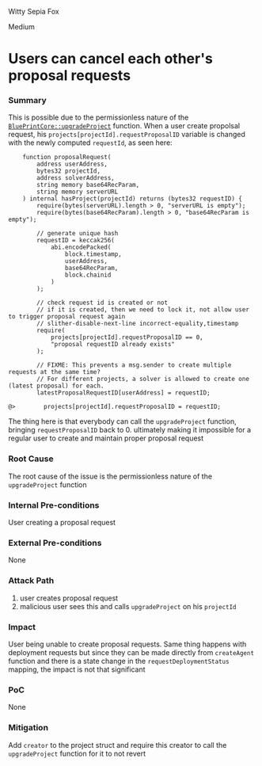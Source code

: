 Witty Sepia Fox

Medium

# Users can cancel each other's proposal requests

### Summary

This is possible due to the permissionless nature of the [`BluePrintCore::upgradeProject`](https://github.com/sherlock-audit/2025-03-crestal-network/blob/main/crestal-omni-contracts/src/BlueprintCore.sol#L198) function. When a user create propolsal request, his `projects[projectId].requestProposalID` variable is changed with the newly computed `requestId`, as seen here:
```solidity
    function proposalRequest(
        address userAddress,
        bytes32 projectId,
        address solverAddress,
        string memory base64RecParam,
        string memory serverURL
    ) internal hasProject(projectId) returns (bytes32 requestID) {
        require(bytes(serverURL).length > 0, "serverURL is empty");
        require(bytes(base64RecParam).length > 0, "base64RecParam is empty");

        // generate unique hash
        requestID = keccak256(
            abi.encodePacked(
                block.timestamp,
                userAddress,
                base64RecParam,
                block.chainid
            )
        );

        // check request id is created or not
        // if it is created, then we need to lock it, not allow user to trigger proposal request again
        // slither-disable-next-line incorrect-equality,timestamp
        require(
            projects[projectId].requestProposalID == 0,
            "proposal requestID already exists"
        );

        // FIXME: This prevents a msg.sender to create multiple requests at the same time?
        // For different projects, a solver is allowed to create one (latest proposal) for each.
        latestProposalRequestID[userAddress] = requestID;

@>        projects[projectId].requestProposalID = requestID;
```
The thing here is that everybody can call the `upgradeProject` function, bringing `requestProposalID` back to 0. ultimately making it impossible for a regular user to create and maintain proper proposal request

### Root Cause

The root cause of the issue is the permissionless nature of the `upgradeProject` function

### Internal Pre-conditions

User creating a proposal request

### External Pre-conditions

None

### Attack Path

1. user creates proposal request
2. malicious user sees this and calls `upgradeProject` on his `projectId`

### Impact

User being unable to create proposal requests. Same thing happens with deployment requests but since they can be made directly from `createAgent` function and there is a state change in the `requestDeploymentStatus` mapping, the impact is not that significant 

### PoC

None

### Mitigation

Add `creator` to the project struct and require this creator to call the `upgradeProject` function for it to not revert